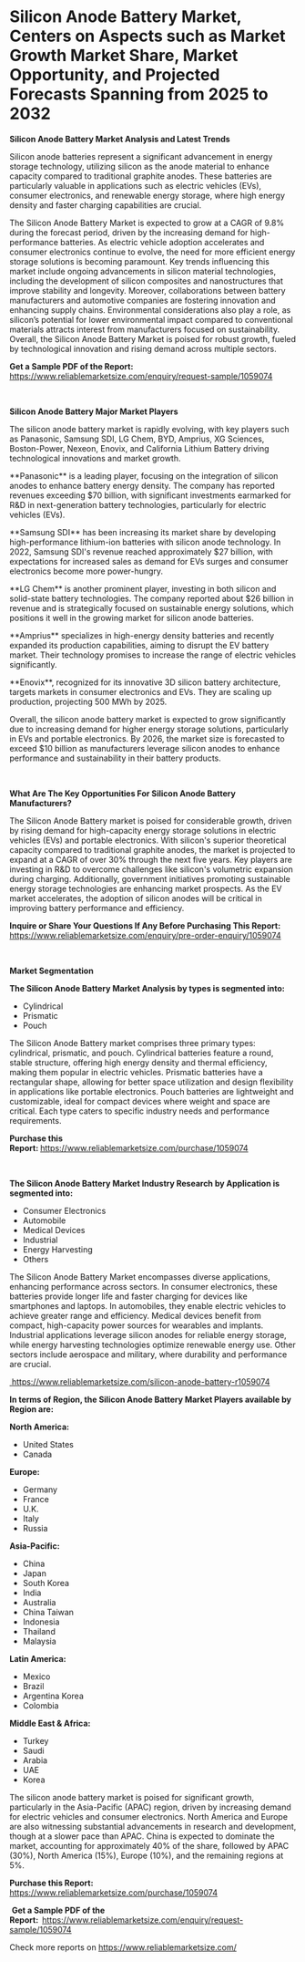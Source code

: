 <p><h1>Silicon Anode Battery Market, Centers on Aspects such as Market Growth Market Share, Market Opportunity, and Projected Forecasts Spanning from 2025 to 2032</h1></p><p><strong>Silicon Anode Battery Market Analysis and Latest Trends</strong></p>
<p><p>Silicon anode batteries represent a significant advancement in energy storage technology, utilizing silicon as the anode material to enhance capacity compared to traditional graphite anodes. These batteries are particularly valuable in applications such as electric vehicles (EVs), consumer electronics, and renewable energy storage, where high energy density and faster charging capabilities are crucial.</p><p>The Silicon Anode Battery Market is expected to grow at a CAGR of 9.8% during the forecast period, driven by the increasing demand for high-performance batteries. As electric vehicle adoption accelerates and consumer electronics continue to evolve, the need for more efficient energy storage solutions is becoming paramount. Key trends influencing this market include ongoing advancements in silicon material technologies, including the development of silicon composites and nanostructures that improve stability and longevity. Moreover, collaborations between battery manufacturers and automotive companies are fostering innovation and enhancing supply chains. Environmental considerations also play a role, as silicon’s potential for lower environmental impact compared to conventional materials attracts interest from manufacturers focused on sustainability. Overall, the Silicon Anode Battery Market is poised for robust growth, fueled by technological innovation and rising demand across multiple sectors.</p></p>
<p><strong>Get a Sample PDF of the Report:&nbsp;</strong> <a href="https://www.reliablemarketsize.com/enquiry/request-sample/1059074?utm_campaign=3112&utm_medium=2&utm_source=Github&utm_content=ia&utm_term=07042025&utm_id=silicon-anode-battery">https://www.reliablemarketsize.com/enquiry/request-sample/1059074</a></p>
<p>&nbsp;</p>
<p><strong>Silicon Anode Battery Major Market Players</strong></p>
<p><p>The silicon anode battery market is rapidly evolving, with key players such as Panasonic, Samsung SDI, LG Chem, BYD, Amprius, XG Sciences, Boston-Power, Nexeon, Enovix, and California Lithium Battery driving technological innovations and market growth.</p><p>**Panasonic** is a leading player, focusing on the integration of silicon anodes to enhance battery energy density. The company has reported revenues exceeding $70 billion, with significant investments earmarked for R&D in next-generation battery technologies, particularly for electric vehicles (EVs).</p><p>**Samsung SDI** has been increasing its market share by developing high-performance lithium-ion batteries with silicon anode technology. In 2022, Samsung SDI's revenue reached approximately $27 billion, with expectations for increased sales as demand for EVs surges and consumer electronics become more power-hungry.</p><p>**LG Chem** is another prominent player, investing in both silicon and solid-state battery technologies. The company reported about $26 billion in revenue and is strategically focused on sustainable energy solutions, which positions it well in the growing market for silicon anode batteries.</p><p>**Amprius** specializes in high-energy density batteries and recently expanded its production capabilities, aiming to disrupt the EV battery market. Their technology promises to increase the range of electric vehicles significantly.</p><p>**Enovix**, recognized for its innovative 3D silicon battery architecture, targets markets in consumer electronics and EVs. They are scaling up production, projecting 500 MWh by 2025.</p><p>Overall, the silicon anode battery market is expected to grow significantly due to increasing demand for higher energy storage solutions, particularly in EVs and portable electronics. By 2026, the market size is forecasted to exceed $10 billion as manufacturers leverage silicon anodes to enhance performance and sustainability in their battery products.</p></p>
<p>&nbsp;</p>
<p><strong>What Are The Key Opportunities For Silicon Anode Battery Manufacturers?</strong></p>
<p><p>The Silicon Anode Battery market is poised for considerable growth, driven by rising demand for high-capacity energy storage solutions in electric vehicles (EVs) and portable electronics. With silicon's superior theoretical capacity compared to traditional graphite anodes, the market is projected to expand at a CAGR of over 30% through the next five years. Key players are investing in R&D to overcome challenges like silicon's volumetric expansion during charging. Additionally, government initiatives promoting sustainable energy storage technologies are enhancing market prospects. As the EV market accelerates, the adoption of silicon anodes will be critical in improving battery performance and efficiency.</p></p>
<p><strong>Inquire or Share Your Questions If Any Before Purchasing This Report:</strong> <a href="https://www.reliablemarketsize.com/enquiry/pre-order-enquiry/1059074?utm_campaign=3112&utm_medium=2&utm_source=Github&utm_content=ia&utm_term=07042025&utm_id=silicon-anode-battery">https://www.reliablemarketsize.com/enquiry/pre-order-enquiry/1059074</a></p>
<p>&nbsp;</p>
<p><strong>Market Segmentation</strong></p>
<p><strong>The Silicon Anode Battery Market Analysis by types is segmented into:</strong></p>
<p><ul><li>Cylindrical</li><li>Prismatic</li><li>Pouch</li></ul></p>
<p><p>The Silicon Anode Battery market comprises three primary types: cylindrical, prismatic, and pouch. Cylindrical batteries feature a round, stable structure, offering high energy density and thermal efficiency, making them popular in electric vehicles. Prismatic batteries have a rectangular shape, allowing for better space utilization and design flexibility in applications like portable electronics. Pouch batteries are lightweight and customizable, ideal for compact devices where weight and space are critical. Each type caters to specific industry needs and performance requirements.</p></p>
<p><strong>Purchase this Report:&nbsp;</strong><a href="https://www.reliablemarketsize.com/purchase/1059074?utm_campaign=3112&utm_medium=2&utm_source=Github&utm_content=ia&utm_term=07042025&utm_id=silicon-anode-battery">https://www.reliablemarketsize.com/purchase/1059074</a></p>
<p>&nbsp;</p>
<p><strong>The Silicon Anode Battery Market Industry Research by Application is segmented into:</strong></p>
<p><ul><li>Consumer Electronics</li><li>Automobile</li><li>Medical Devices</li><li>Industrial</li><li>Energy Harvesting</li><li>Others</li></ul></p>
<p><p>The Silicon Anode Battery Market encompasses diverse applications, enhancing performance across sectors. In consumer electronics, these batteries provide longer life and faster charging for devices like smartphones and laptops. In automobiles, they enable electric vehicles to achieve greater range and efficiency. Medical devices benefit from compact, high-capacity power sources for wearables and implants. Industrial applications leverage silicon anodes for reliable energy storage, while energy harvesting technologies optimize renewable energy use. Other sectors include aerospace and military, where durability and performance are crucial.</p></p>
<p><a href="https://www.reliablemarketsize.com/silicon-anode-battery-r1059074?utm_campaign=3112&utm_medium=2&utm_source=Github&utm_content=ia&utm_term=07042025&utm_id=silicon-anode-battery">&nbsp;https://www.reliablemarketsize.com/silicon-anode-battery-r1059074</a></p>
<p><strong>In terms of Region, the Silicon Anode Battery Market Players available by Region are:</strong></p>
<p>
    <p> <strong> North America: </strong>
        <ul>
            <li>United States</li>
            <li>Canada</li>
        </ul>
        </p> 
    <p> <strong> Europe: </strong>
        <ul>
            <li>Germany</li>
            <li>France</li>
            <li>U.K.</li>
            <li>Italy</li>
            <li>Russia</li>
        </ul>
        </p> 
    <p> <strong> Asia-Pacific: </strong>
        <ul>
            <li>China</li>
            <li>Japan</li>
            <li>South Korea</li>
            <li>India</li>
            <li>Australia</li>
            <li>China Taiwan</li>
            <li>Indonesia</li>
            <li>Thailand</li>
            <li>Malaysia</li>
        </ul>
        </p> 
    <p> <strong> Latin America: </strong>
        <ul>
            <li>Mexico</li>
            <li>Brazil</li>
            <li>Argentina Korea</li>
            <li>Colombia</li>
        </ul>
        </p> 
    <p> <strong> Middle East & Africa: </strong>
        <ul>
            <li>Turkey</li>
            <li>Saudi</li>
            <li>Arabia</li>
            <li>UAE</li>
            <li>Korea</li>
        </ul>
    </p>
    </p>
<p><p>The silicon anode battery market is poised for significant growth, particularly in the Asia-Pacific (APAC) region, driven by increasing demand for electric vehicles and consumer electronics. North America and Europe are also witnessing substantial advancements in research and development, though at a slower pace than APAC. China is expected to dominate the market, accounting for approximately 40% of the share, followed by APAC (30%), North America (15%), Europe (10%), and the remaining regions at 5%.</p></p>
<p><strong>Purchase this Report: </strong><a href="https://www.reliablemarketsize.com/purchase/1059074?utm_campaign=3112&utm_medium=2&utm_source=Github&utm_content=ia&utm_term=07042025&utm_id=silicon-anode-battery">https://www.reliablemarketsize.com/purchase/1059074</a></p>
<p>&nbsp;<strong>Get a Sample PDF of the Report:&nbsp;&nbsp;</strong><a href="https://www.reliablemarketsize.com/enquiry/request-sample/1059074?utm_campaign=3112&utm_medium=2&utm_source=Github&utm_content=ia&utm_term=07042025&utm_id=silicon-anode-battery">https://www.reliablemarketsize.com/enquiry/request-sample/1059074</a></p>
<p><strong></strong></p>
<p>Check more reports on <a href="https://www.reliablemarketsize.com/?utm_campaign=3112&utm_medium=2&utm_source=Github&utm_content=ia&utm_term=07042025&utm_id=silicon-anode-battery">https://www.reliablemarketsize.com/</a></p>